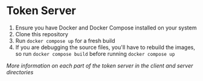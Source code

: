# Token Server
1. Ensure you have Docker and Docker Compose installed on your system
2. Clone this repository
3. Run `docker compose up` for a fresh build
4. If you are debugging the source files, you'll have to rebuild the images, so run `docker compose build` before running `docker compose up`

*More information on each part of the token server in the client and server directories*
